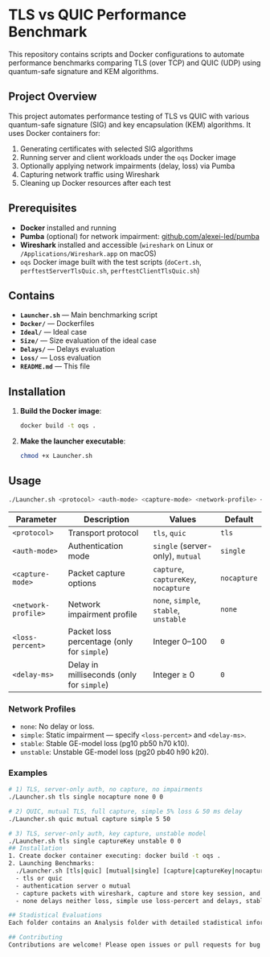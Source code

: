 # TLS vs QUIC Performance Benchmark

This repository contains scripts and Docker configurations to automate performance benchmarks comparing TLS (over TCP) and QUIC (UDP) using quantum-safe signature and KEM algorithms.

## Project Overview

This project automates performance testing of TLS vs QUIC with various quantum-safe signature (SIG) and key encapsulation (KEM) algorithms. It uses Docker containers for:

1. Generating certificates with selected SIG algorithms  
2. Running server and client workloads under the `oqs` Docker image  
3. Optionally applying network impairments (delay, loss) via Pumba  
4. Capturing network traffic using Wireshark  
5. Cleaning up Docker resources after each test

## Prerequisites

- **Docker** installed and running  
- **Pumba** (optional) for network impairment: [github.com/alexei-led/pumba](https://github.com/alexei-led/pumba)  
- **Wireshark** installed and accessible (`wireshark` on Linux or `/Applications/Wireshark.app` on macOS)  
- `oqs` Docker image built with the test scripts (`doCert.sh`, `perftestServerTlsQuic.sh`, `perftestClientTlsQuic.sh`)  

## Contains

- **`Launcher.sh`** — Main benchmarking script  
- **`Docker/`** — Dockerfiles  
- **`Ideal/`** — Ideal case  
- **`Size/`** — Size evaluation of the ideal case  
- **`Delays/`** — Delays evaluation  
- **`Loss/`** — Loss evaluation  
- **`README.md`** — This file 

   
## Installation

1. **Build the Docker image**:
   ```bash
   docker build -t oqs .
   ```
2. **Make the launcher executable**:
   ```bash
   chmod +x Launcher.sh
   ```

## Usage

```bash
./Launcher.sh <protocol> <auth-mode> <capture-mode> <network-profile> <loss-percent> <delay-ms>
```

| Parameter          | Description                                                          | Values                                 | Default |
|--------------------|----------------------------------------------------------------------|----------------------------------------|---------|
| `<protocol>`       | Transport protocol                                                   | `tls`, `quic`                          | `tls`   |
| `<auth-mode>`      | Authentication mode                                                  | `single` (server-only), `mutual`       | `single`|
| `<capture-mode>`   | Packet capture options                                               | `capture`, `captureKey`, `nocapture`   | `nocapture`|
| `<network-profile>`| Network impairment profile                                           | `none`, `simple`, `stable`, `unstable`| `none`  |
| `<loss-percent>`   | Packet loss percentage (only for `simple`)                           | Integer 0–100                          | `0`     |
| `<delay-ms>`       | Delay in milliseconds (only for `simple`)                            | Integer ≥ 0                            | `0`     |

### Network Profiles

- `none`: No delay or loss.  
- `simple`: Static impairment — specify `<loss-percent>` and `<delay-ms>`.  
- `stable`: Stable GE-model loss (pg10 pb50 h70 k10).  
- `unstable`: Unstable GE-model loss (pg20 pb40 h90 k20).

### Examples

```bash
# 1) TLS, server-only auth, no capture, no impairments
./Launcher.sh tls single nocapture none 0 0

# 2) QUIC, mutual TLS, full capture, simple 5% loss & 50 ms delay
./Launcher.sh quic mutual capture simple 5 50

# 3) TLS, server-only auth, key capture, unstable model
./Launcher.sh tls single captureKey unstable 0 0
## Installation
1. Create docker container executing: docker build -t oqs .
2. Launching Benchmarks:  
  ./Launcher.sh [tls|quic] [mutual|single] [capture|captureKey|nocapture] [none|simple|stable|unstable] [loss-percent] [delay-ms]
  - tls or quic
  - authentication server o mutual
  - capture packets with wireshark, capture and store key session, and nocapture
  - none delays neither loss, simple use loss-percert and delays, stable run loss estable model, unstable run loss unestable model

## Stadistical Evaluations
Each folder contains an Analysis folder with detailed stadistical information.

## Contributing
Contributions are welcome! Please open issues or pull requests for bug fixes, new features, or documentation improvements.
